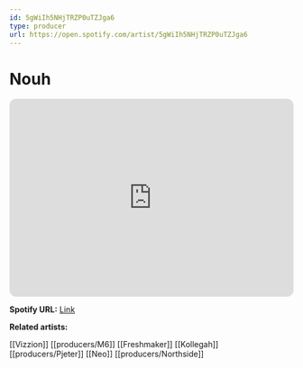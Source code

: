 ```yaml
---
id: 5gWiIh5NHjTRZP0uTZJga6
type: producer
url: https://open.spotify.com/artist/5gWiIh5NHjTRZP0uTZJga6
---
```

# Nouh

<iframe style="border-radius:12px" src="https://open.spotify.com/embed/artist/5gWiIh5NHjTRZP0uTZJga6" width="100%" height="352" frameBorder="0" allowfullscreen="" allow="autoplay; clipboard-write; encrypted-media; fullscreen; picture-in-picture" loading="lazy"></iframe>

**Spotify URL:** [Link](https://open.spotify.com/artist/5gWiIh5NHjTRZP0uTZJga6)

**Related artists:**

[[Vizzion]]
[[producers/M6]]
[[Freshmaker]]
[[Kollegah]]
[[producers/Pjeter]]
[[Neo]]
[[producers/Northside]]
